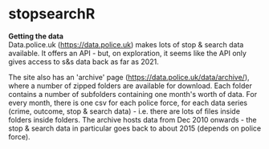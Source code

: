 # stopsearchR

**Getting the data**<br>
Data.police.uk (https://data.police.uk) makes lots of stop & search data available. It offers an API - but, on exploration, it seems like the API only gives access to s&s data back as far as 2021. 

The site also has an 'archive' page (https://data.police.uk/data/archive/), where a number of zipped folders are available for download. Each folder contains a number of subfolders containing one month's worth of data. For every month, there is one csv for each police force, for each data series (crime, outcome, stop & search data) - i.e. there are lots of files inside folders inside folders. The archive hosts data from Dec 2010 onwards - the stop & search data in particular goes back to about 2015 (depends on police force). 
<br><br>


